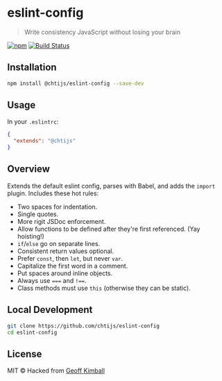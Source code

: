 # eslint-config

> Write consistency JavaScript without losing your brain

[![npm](https://img.shields.io/npm/v/@chtijs/eslint-config.svg?maxAge=2592000)](https://www.npmjs.com/package/@chtijs/eslint-config)
[![Build Status](https://travis-ci.org/ChtiJS/eslint-config.svg?branch=master)](https://travis-ci.org/ChtiJS/eslint-config)

## Installation

```bash
npm install @chtijs/eslint-config --save-dev
```

## Usage

In your `.eslintrc`:

```json
{
  "extends": "@chtijs"
}
```

## Overview

Extends the default eslint config, parses with Babel, and adds the `import` plugin. Includes these hot rules:

- Two spaces for indentation.
- Single quotes.
- More rigit JSDoc enforcement.
- Allow functions to be defined after they're first referenced. (Yay hoisting!)
- `if`/`else` go on separate lines.
- Consistent return values optional.
- Prefer `const`, then `let`, but never `var`.
- Capitalize the first word in a comment.
- Put spaces around inline objects.
- Always use `===` and `!==`.
- Class methods must use `this` (otherwise they can be static).

## Local Development

```bash
git clone https://github.com/chtijs/eslint-config
cd eslint-config
```

## License

MIT &copy; Hacked from [Geoff Kimball](http://geoffkimball.com)
